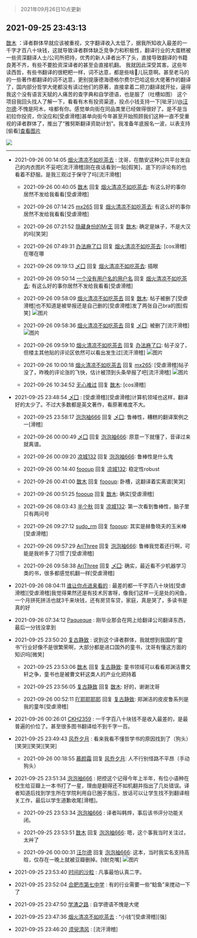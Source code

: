 > 2021年09月26日10点更新
<link rel="stylesheet" href="https://cdn.jsdelivr.net/gh/taotie6/sampleJSON@main/css/photo_show.css">
<meta name="referrer" content="no-referrer" />


 ## 2021-09-25 23:43:13 

 [㪚木](https://www.coolapk.com/feed/30262399?shareKey=MzNkOGMwYjQ3YTg0NjE0ZjQ3YjE~) ：译者群体早就应该被重视，文字翻译收入太低了，据我所知收入最差的一千字才百八十块钱，这就导致译者群体缺乏竞争力和积极性，翻译行业的大蛋糕被一些资深翻译人士/公司所把持，优秀的新人译者出不了头，直接导致翻译的书籍良莠不齐，有些不要脸资深译者的甚至会直接机翻。
我就因此深受其害<!--break-->。这些年读西哲，有些书翻译的很粑粑一样，词不达意，都是些啥🐔儿玩意啊。甚至老马的的一些著作都翻译的词不达意，更别提康德海德格尔费尔巴哈这些大佬著作的翻译了，国内部分哲学大佬都没有读过他们的原著，直接拿着二把刀翻译就开扯，逼得我这个没有语言天赋的人痛苦的查字典和自学德语，也是服了（吐槽如图）
这个项目我回头找人了解一下，看看有木有投资渠道，投点小钱支持一下[呲牙]//<a class="feed-link-uname" href="/u/汪尔德">@汪尔德</a>:不愧是阿木，啥都有你。感觉单向街在同品类里已经做得很好了。是不是当初拉你投资，你没应和[受虐滑稽]甚单向街今年甚至开始照顾我们这种一直不受重视的译者群体了，推出了“雅努斯翻译资助计划”。我准备年底报名一波，以表支持[偷看]<a class="feed-forward-pic" href="http://image.coolapk.com/feed/2021/0826/12/1595236_58e4ab7a_0993_2611@1080x1929.jpeg">查看图片</a> 

<div class="album">
<img class="img-item" src="https://image.coolapk.com/feed/2021/0925/23/1081091_a17967b4_4592_4453@1080x6721.jpeg" />
</div>

 ------- 

- 2021-09-26 00:14:05 [烟火清凉不如吃茶去](uid=4279524) : 沈哥，在酷安这种公共平台发自己的内衣图片不妥吧[流汗滑稽]刚在夜话看到一贴[假笑]，底下的评论有的也看着不舒服。是我三观过于保守了吗[流汗滑稽] 

    - 2021-09-26 00:40:05 [㪚木](uid=1081091) 回复 [烟火清凉不如吃茶去](uid=4279524): 有这么好的事你居然不发给我看看[受虐滑稽] 

    - 2021-09-26 07:14:25 [mx265](uid=1039105) 回复 [烟火清凉不如吃茶去](uid=4279524): 有这么好的事你居然不发给我看看[受虐滑稽] 

    - 2021-09-26 07:21:52 [隐藏身份的Mr王](uid=6148153) 回复 [㪚木](uid=1081091): 确定是妹子，不是大汉的吗[笑哭] 

    - 2021-09-26 07:49:31 [办法麻了口](uid=1781678) 回复 [烟火清凉不如吃茶去](uid=4279524): [cos滑稽]在哪在哪 

    - 2021-09-26 09:19:13 [乄囗](uid=759206) 回复 [烟火清凉不如吃茶去](uid=4279524): 插眼 

    - 2021-09-26 09:50:14 [一个没有用户名的用户名](uid=1314924) 回复 [烟火清凉不如吃茶去](uid=4279524): 有这么好的事你居然不发给我看看[受虐滑稽] 

    - 2021-09-26 09:58:09 [烟火清凉不如吃茶去](uid=4279524) 回复 [㪚木](uid=1081091): 帖子被删了[受虐滑稽]也不知道是被举报还是自己删的[受虐滑稽]发了两张自己bra的图[假笑] ![图片](https://image.coolapk.com/feed/2021/0926/09/4279524_dd70011b_1488_2763@1080x2376.jpeg)

    - 2021-09-26 09:58:36 [烟火清凉不如吃茶去](uid=4279524) 回复 [乄囗](uid=759206): 被删了[流汗滑稽] ![图片](https://image.coolapk.com/feed/2021/0926/09/4279524_dd70011b_1488_2763@1080x2376.jpeg)

    - 2021-09-26 09:59:10 [烟火清凉不如吃茶去](uid=4279524) 回复 [办法麻了口](uid=1781678): 帖子没了，但楼主其他贴的评论区依然可以看出发生过[流汗滑稽] ![图片](https://image.coolapk.com/feed/2021/0926/09/4279524_dd70011b_1488_2763@1080x2376.jpeg)

    - 2021-09-26 10:00:18 [烟火清凉不如吃茶去](uid=4279524) 回复 [mx265](uid=1039105): [受虐滑稽]帖子没了，昨晚的评论涨的飞快，估计被顶到头条举报了吧[流汗滑稽] ![图片](https://image.coolapk.com/feed/2021/0926/09/4279524_dd70011b_1488_2763@1080x2376.jpeg)

    - 2021-09-26 10:34:52 [无心难过](uid=3681127) 回复 [㪚木](uid=1081091): [cos滑稽] 

- 2021-09-25 23:48:54 [乄囗](uid=759206) : [受虐滑稽][受虐滑稽]计算机领域也这样，翻译好的太少了。不过大多数都是英文著作，看原著难度不大。 

    - 2021-09-25 23:58:17 [泡泡袖666](uid=2844894) 回复 [乄囗](uid=759206): 鲁棒性，糟糕的翻译案例之一[滑稽] 

    - 2021-09-26 00:00:49 [乄囗](uid=759206) 回复 [泡泡袖666](uid=2844894): 原意一下就懂了，音译过来就离谱。 

    - 2021-09-26 00:09:20 [凉城132](uid=3231915) 回复 [泡泡袖666](uid=2844894): 鲁棒性是什么鬼 

    - 2021-09-26 00:14:40 [foooup](uid=12770621) 回复 [凉城132](uid=3231915): 稳定性robust 

    - 2021-09-26 00:41:00 [㪚木](uid=1081091) 回复 [foooup](uid=12770621): 卧槽，这翻译着实离谱[笑哭] 

    - 2021-09-26 00:51:25 [foooup](uid=12770621) 回复 [㪚木](uid=1081091): 确实[受虐滑稽] 

    - 2021-09-26 08:03:43 [半个秋](uid=731499) 回复 [凉城132](uid=3231915): 第一次看到鲁棒性，脑子里只有两问号 

    - 2021-09-26 09:27:12 [sudo_rm](uid=1783543) 回复 [foooup](uid=12770621): 其实是赫鲁晓夫的玉米棒[受虐滑稽] 

    - 2021-09-26 09:57:29 [AriThree](uid=1560115) 回复 [泡泡袖666](uid=2844894): 鲁棒我觉着还行啊，可能是我听多了习惯了[受虐滑稽] 

    - 2021-09-26 09:58:38 [AriThree](uid=1560115) 回复 [乄囗](uid=759206): 确实，最近看不少机器学习类的书，很多都感觉机翻一样[受虐滑稽] 

- 2021-09-26 08:04:11 [谁让你点进来看的](uid=1348471) : 最差的都一千字百八十块钱[受虐滑稽][受虐滑稽]我觉得果然还是有技术厉害呀，像我们这样一无是处的闲鱼，一个月拼死拼活也就3千来块钱，还有房贷车贷，家庭，真是哭了，多读书是真的好 

- 2021-09-26 07:34:12 [Paqueque](uid=685582) : 刚毕业那会在网上给翻译公司翻译东西，最后一分钱没拿到 

- 2021-09-25 23:50:20 [复古静致](uid=1141938) : 说到这个译者群体，我就想到我国的“童书”行业好像不是很繁荣啊，大部分都是进口国外的童书，沈哥有懂这方面的知识吗[微笑] 

    - 2021-09-25 23:53:06 [㪚木](uid=1081091) 回复 [复古静致](uid=1141938): 童书领域可以看看郑渊洁曹文轩之争，童书也是被曹文轩这类人的产业化把持着 

    - 2021-09-25 23:56:05 [复古静致](uid=1141938) 回复 [㪚木](uid=1081091): 好的，谢谢沈哥 

    - 2021-09-26 00:52:11 [吖耶耶耶耶](uid=1523259) 回复 [复古静致](uid=1141938): 郑渊洁的皮皮鲁系列是我的童年[受虐滑稽] 

- 2021-09-26 00:26:01 [CKH2359](uid=666168) : 一千字百八十块钱不是收入最差的，是最普遍的价位了。甚至很多图书翻译给不到千字一百。 

- 2021-09-25 23:49:43 [风乔夕月](uid=2725527) : 看来我看不懂哲学书的原因找到了（狗头）[笑哭][笑哭][笑哭] 

    - 2021-09-26 00:18:55 [慕颜霜](uid=3801065) 回复 [风乔夕月](uid=2725527): 人不行别怪路不平昂（手动狗头） 

- 2021-09-25 23:51:34 [泡泡袖666](uid=2844894) : 把控这个记得今年上半年，有位小语种在校生给豆瓣上一本书打了一星，理由是翻得还不如机翻并指出了几处错误。译者知道后找到学生所在学院利用自已圈子施压，放话可以让学生找不到翻译相关工作，最后以学生道歉收尾[滑稽]。 

    - 2021-09-25 23:53:34 [泡泡袖666](uid=2844894) : 译者叫韩烨，事后该书评分功能关闭。 

    - 2021-09-25 23:53:51 [㪚木](uid=1081091) 回复 [泡泡袖666](uid=2844894): 嗯，这个事我当时关注过，太艸了 

    - 2021-09-26 00:00:31 [汪尔德](uid=1595236) 回复 [泡泡袖666](uid=2844894): 这本，当时我实名支持高晗，仅存在一晚上就被豆瓣删掉。[t耐克嘴] ![图片](https://image.coolapk.com/feed/2021/0925/23/1595236_e5f4795d_5404_0221@1160x2700.jpeg)

- 2021-09-25 23:53:40 [时间的沙粒](uid=1600844) : 凡事最怕认真二字。 

- 2021-09-25 23:52:04 [合肥市第七中学](uid=3597151) : 有的行业需要一些“鲶鱼”来搅动一下了 

- 2021-09-25 23:47:50 [学渣之路](uid=935369) : 自学德语不愧是大佬 

- 2021-09-25 23:47:36 [烟火清凉不如吃茶去](uid=4279524) : “小钱”[受虐滑稽][强] 

- 2021-09-25 23:46:20 [须臾清风](uid=3600926) : [流汗滑稽] 


